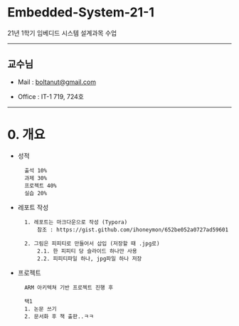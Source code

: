 # Embedded-System-21-1
21년 1학기 임베디드 시스템 설계과목 수업

-------------------------------------------------

<h2>교수님</h2>

- Mail : boltanut@gmail.com

- Office : IT-1 719, 724호

------------------------------------------

# 0. 개요

- 성적

        출석 10%
        과제 30%
        프로젝트 40%
        실습 20%

- 레포트 작성

        1. 레포트는 마크다운으로 작성 (Typora)
            참조 : https://gist.github.com/ihoneymon/652be052a0727ad59601

        2. 그림은 피피티로 만들어서 삽입 (저장할 때 .jpg로)
            2.1. 한 피피티 당 슬라이드 하나만 사용
            2.2. 피피티파일 하나, jpg파일 하나 저장

- 프로젝트

        ARM 아키텍쳐 기반 프로젝트 진행 후

        택1
        1. 논문 쓰기 
        2. 문서화 후 책 출판..ㅋㅋ
